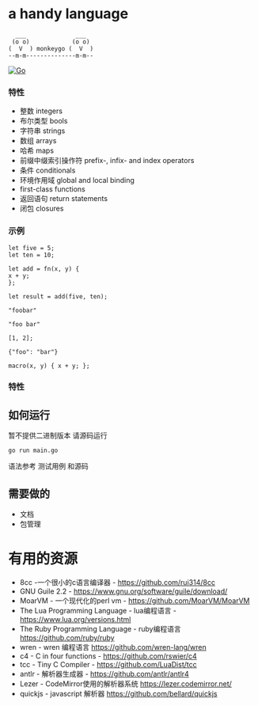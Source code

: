 # a handy language
```
  ___              ___
 (o o)            (o o)
(  V  ) monkeygo (  V  )
--m-m--------------m-m--
```

[![Go](https://github.com/Crtrpt/monkeygo/actions/workflows/go.yml/badge.svg)](https://github.com/Crtrpt/monkeygo/actions/workflows/go.yml)


### 特性
-  整数 integers
-  布尔类型 bools
-  字符串 strings
-  数组 arrays
-  哈希 maps
-  前缀中缀索引操作符 prefix-, infix- and index operators
-  条件  conditionals
-  环境作用域     global and local binding
-  first-class functions
-  返回语句 return statements
-  闭包 closures

### 示例
```
let five = 5; 
let ten = 10; 

let add = fn(x, y) { 
x + y; 
}; 

let result = add(five, ten);

"foobar"

"foo bar"

[1, 2];

{"foo": "bar"}

macro(x, y) { x + y; };
```
### 特性

## 如何运行
暂不提供二进制版本 请源码运行
```
go run main.go
```
语法参考 测试用例 和源码


## 需要做的
- 文档
- 包管理


# 有用的资源
- 8cc -一个很小的c语言编译器 - https://github.com/rui314/8cc
- GNU Guile 2.2 - https://www.gnu.org/software/guile/download/
- MoarVM - 一个现代化的perl vm - https://github.com/MoarVM/MoarVM
- The Lua Programming Language - lua编程语言 - https://www.lua.org/versions.html
- The Ruby Programming Language - ruby编程语言 https://github.com/ruby/ruby
- wren - wren 编程语言 https://github.com/wren-lang/wren
- c4 - C in four functions - https://github.com/rswier/c4
- tcc - Tiny C Compiler - https://github.com/LuaDist/tcc
- antlr - 解析器生成器 - https://github.com/antlr/antlr4
- Lezer - CodeMirror使用的解析器系统    https://lezer.codemirror.net/ 
- quickjs - javascript 解析器 https://github.com/bellard/quickjs